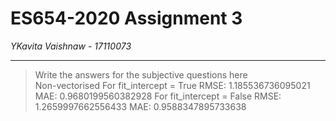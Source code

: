 # ES654-2020 Assignment 3

*YKavita Vaishnaw* - *17110073*

------

> Write the answers for the subjective questions here <br />
Non-vectorised 
For fit_intercept = True
RMSE:  1.185536736095021
MAE:  0.9680199560382928
For fit_intercept = False
RMSE:  1.2659997662556433
MAE:  0.9588347895733638


